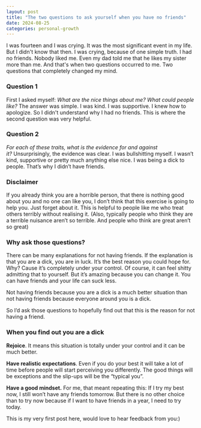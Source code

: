 ```yaml
---
layout: post
title: "The two questions to ask yourself when you have no friends"
date: 2024-08-25
categories: personal-growth
---
```

I was fourteen and I was crying. It was the most significant event in my life. But I didn't know that then. I was crying, because of one simple truth. I had no friends. Nobody liked me. Even my dad told me that he likes my sister more than me. And that's when two questions occurred to me. Two questions that completely changed my mind.

### Question 1

First I asked myself: _What are the nice things about me? What could people like?_ The answer was simple. I was kind. I was supportive. I knew how to apologize. So I didn't understand why I had no friends. This is where the second question was very helpful.

### Question 2

_For each of these traits, what is the evidence for and against it?_ Unsurprisingly, the evidence was clear. I was bullshitting myself. I wasn’t kind, supportive or pretty much anything else nice. I was being a dick to people. That’s why I didn’t have friends.

### Disclaimer

If you already think you are a horrible person, that there is nothing good about you and no one can like you, I don’t think that this exercise is going to help you. Just forget about it. This is helpful to people like me who treat others terribly without realising it. (Also, typically people who think they are a terrible nuisance aren’t so terrible. And people who think are great aren’t so great)

### Why ask those questions?

There can be many explanations for not having friends. If the explanation is that you are a dick, you are in luck. It’s the best reason you could hope for. Why? Cause it’s completely under your control. Of course, it can feel shitty admitting that to yourself. But it’s amazing because you can change it. You can have friends and your life can suck less.

Not having friends because you are a dick is a much better situation than not having friends because everyone around you is a dick.

So I’d ask those questions to hopefully find out that this is the reason for not having a friend.

### When you find out you are a dick

**Rejoice**. It means this situation is totally under your control and it can be much better.

**Have realistic expectations**. Even if you do your best it will take a lot of time before people will start perceiving you differently. The good things will be exceptions and the slip-ups will be the “typical you”.

**Have a good mindset.** For me, that meant repeating this: If I try my best now, I still won’t have any friends tomorrow. But there is no other choice than to try now because if I want to have friends in a year, I need to try today.

This is my very first post here, would love to hear feedback from you:)